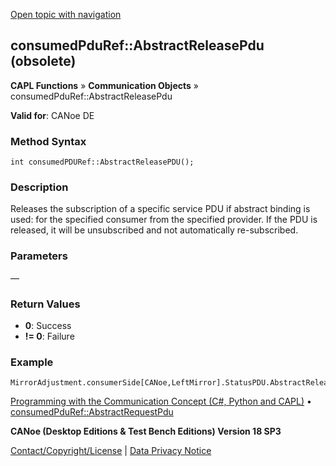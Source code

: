 [Open topic with navigation](../../../../../CANoeDEFamily.htm#Topics/CAPLFunctions/CommunicationObjects/Methods/CAPLfunctionConsumedPduRefAbstractReleasePdu.md)

## consumedPduRef::AbstractReleasePdu (obsolete)

**CAPL Functions** » **Communication Objects** » consumedPduRef::AbstractReleasePdu

**Valid for**: CANoe DE

### Method Syntax

```plaintext
int consumedPDURef::AbstractReleasePDU();
```

### Description

Releases the subscription of a specific service PDU if abstract binding is used: for the specified consumer from the specified provider. If the PDU is released, it will be unsubscribed and not automatically re-subscribed.

### Parameters

—

### Return Values

- **0**: Success
- **!= 0**: Failure

### Example

```plaintext
MirrorAdjustment.consumerSide[CANoe,LeftMirror].StatusPDU.AbstractReleasePDU();
```

[Programming with the Communication Concept (C#, Python and CAPL)](../../../CANoeCANalyzer/CommunicationConcept/Programming/CCP.md) • [consumedPduRef::AbstractRequestPdu](CAPLfunctionConsumedPduRefAbstractRequestPdu.md)

**CANoe (Desktop Editions & Test Bench Editions) Version 18 SP3**

[Contact/Copyright/License](../../../Shared/ContactCopyrightLicense.md) | [Data Privacy Notice](https://www.vector.com/int/en/company/get-info/privacy-policy/)
